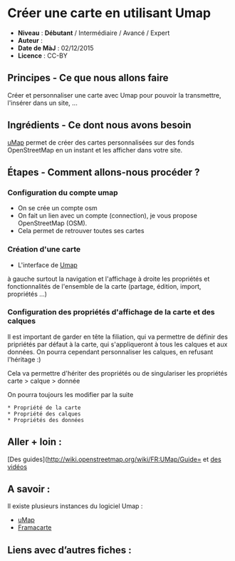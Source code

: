 # Créer une carte en utilisant Umap

- **Niveau** : **Débutant** / Intermédiaire / Avancé / Expert
- **Auteur** : 
- **Date de MàJ** : 02/12/2015
- **Licence** : CC-BY

## Principes - Ce que nous allons faire
Créer et personnaliser une carte avec Umap pour pouvoir la transmettre, l'insérer dans un site, ...

## Ingrédients - Ce dont nous avons besoin
[uMap](http://umap.openstreetmap.fr/fr/) permet de créer des cartes personnalisées sur des fonds OpenStreetMap en un instant et les afficher dans votre site.

## Étapes - Comment allons-nous procéder ?
### Configuration du compte umap
- On se crée un compte osm
- On fait un lien avec un compte (connection), je vous propose OpenStreetMap (OSM).
- Cela permet de retrouver toutes ses cartes
### Création d'une carte
* L'interface de [Umap](http://umap.openstreetmap.fr)

à gauche surtout la navigation et l'affichage
à droite les propriétés et fonctionnalités de l'ensemble de la carte (partage, édition, import, propriétés ...)


### Configuration des propriétés d'affichage de la carte et des calques
Il est important de garder en tête la filiation, qui va permettre de définir des pripriétés par défaut à la carte, qui s'appliqueront à tous les calques et aux données. On pourra cependant personnaliser les calques, en refusant l'héritage :)

Cela va permettre d'hériter des propriétés ou de singulariser les propriétés carte > calque > donnée

On pourra toujours les modifier par la suite

	* Propriété de la carte
	* Propriété des calques
	* Propriétés des données

## Aller + loin : 
[Des guides](http://wiki.openstreetmap.org/wiki/FR:UMap/Guide= et [des vidéos](http://wiki.openstreetmap.org/wiki/UMap#Screencasts)
## A savoir : 
Il existe plusieurs instances du logiciel Umap :
* [uMap](http://umap.openstreetmap.fr/fr/)
* [Framacarte](https://framacarte.org)
## Liens avec d’autres fiches : 

